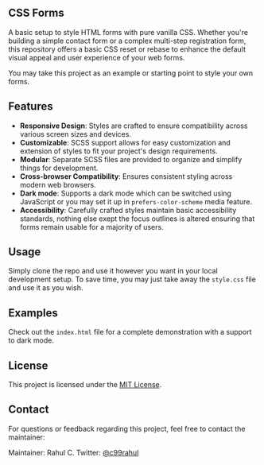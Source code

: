 ## CSS Forms

A basic setup to style HTML forms with pure vanilla CSS. Whether you're building a simple contact form or a complex multi-step registration form, this repository offers a basic CSS reset or rebase to enhance the default visual appeal and user experience of your web forms.

You may take this project as an example or starting point to style your own forms.

## Features

- **Responsive Design**: Styles are crafted to ensure compatibility across various screen sizes and devices.
- **Customizable**: SCSS support allows for easy customization and extension of styles to fit your project's design requirements.
- **Modular**: Separate SCSS files are provided to organize and simplify things for development.
- **Cross-browser Compatibility**: Ensures consistent styling across modern web browsers.
- **Dark mode**: Supports a dark mode which can be switched using JavaScript or you may set it up in `prefers-color-scheme` media feature.
- **Accessibility**: Carefully crafted styles maintain basic accessibility standards, nothing else exept the focus outlines is altered ensuring that forms remain usable for a majority of users.

## Usage

Simply clone the repo and use it however you want in your local development setup. To save time, you may just take away the `style.css` file and use it as you wish.

## Examples

Check out the `index.html` file for a complete demonstration with a support to dark mode.

## License

This project is licensed under the [MIT License](https://opensource.org/license/mit/).

## Contact

For questions or feedback regarding this project, feel free to contact the maintainer:

Maintainer: Rahul C.
Twitter: [@c99rahul](https://twitter.com/c99rahul)
